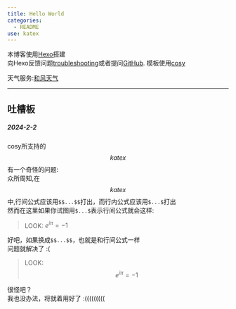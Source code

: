 ```yaml
---
title: Hello World
categories: 
  - README
use: katex
---
```

本博客使用[Hexo](https://hexo.io/)搭建  
向Hexo反馈问题[troubleshooting](https://hexo.io/docs/troubleshooting.html)或者提问[GitHub](https://github.com/hexojs/hexo/issues).
模板使用[cosy](https://mozzie.cn/posts/59577/)

天气服务:[和风天气](https://dev.qweather.com/docs/start/)

---
## 吐槽板
##### 2024-2-2
cosy所支持的$$katex$$有一个奇怪的问题:  
众所周知,在$$katex$$中,行间公式应该用`$$...$$`打出，而行内公式应该用`$...$`打出  
然而在这里如果你试图用`$...$`表示行间公式就会这样:  
> LOOK: $e^{i \pi}=-1$

好吧，如果换成`$$...$$`，也就是和行间公式一样  
问题就解决了 :(  
> LOOK: $$e^{i \pi}=-1$$

很怪吧？  
我也没办法，将就着用好了 :(((((((((  

